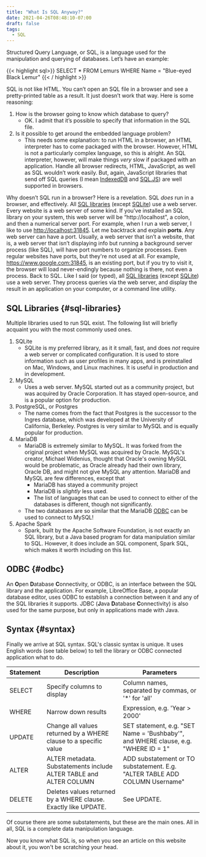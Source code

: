 ```yaml
---
title: "What Is SQL Anyway?"
date: 2021-04-26T08:48:10-07:00
draft: false
tags:
  - SQL
---
```


Structured Query Language, or SQL, is a language used for the manipulation and querying of databases. Let’s have an example:

{{< highlight sql>}}
SELECT *
FROM Lemurs
WHERE Name = "Blue-eyed Black Lemur"
{{< / highlight >}}


SQL is not like HTML. You can’t open an SQL file in a browser and see a pretty-printed table as a result. It just doesn’t work that way. Here is some reasoning:

  1. How is the browser going to know which database to query?
      * OK. I admit that it’s possible to specify that information in the SQL file.
  2. Is it possible to get around the embedded language problem?
      * This needs some explanation: to run HTML in a browser, an HTML interpreter has to come packaged with the browser. However, HTML is not a particularly complex language, so this is alright. An SQL interpreter, however, will make things _very_ slow if packaged with an application. Handle all browser redirects, HTML, JavaScript, as well as SQL wouldn’t work easily. But, again, JavaScript libraries that send off SQL queries (I mean [IndexedDB][1] and [SQL.JS][2]) are well supported in browsers.

Why doesn’t SQL run in a browser? Here is a revelation. SQL _does_ run in a browser, and effectively. All [SQL libraries][3] (except [SQLite][4]) use a web server. Every website is a web server of some kind. If you’ve installed an SQL library on your system, this web server will be “http://localhost", a colon, and then a numerical server port. For example, when I run a web server, I like to use <http://localhost:31845>. Let me backtrack and explain **ports**. Any web server can have a port. Usually, a web server that isn’t a website, that is, a web server that isn’t displaying info but running a background server process (like SQL), will have port numbers to organize processes. Even regular websites have ports, but they're not used at all. For example, <https://www.google.com:31845>, is an existing port, but if you try to visit it, the browser will load never-endingly because nothing is there, not even a process. Back to SQL. Like I said (or typed), all [SQL libraries][3] (except [SQLite][4]) use a web server. They process queries via the web server, and display the result in an application on your computer, or a command line utility.

## SQL Libraries {#sql-libraries}

Multiple libraries used to run SQL exist. The following list will briefly acquaint you with the most commonly used ones.

  1. SQLite
      * SQLite is my preferred library, as it it small, fast, and does _not_ require a web server or complicated configuration. It is used to store information such as user profiles in many apps, and is preinstalled on Mac, Windows, and Linux machines. It is useful in production and in development.
  2. MySQL
      * Uses a web server. MySQL started out as a community project, but was acquired by Oracle Corporation. It has stayed open-source, and is a popular option for production.
  3. PostgreSQL, or Postgres
      * The name comes from the fact that Postgres is the successor to the Ingres database, which was developed at the University of California, Berkeley. Postgres is very similar to MySQL and is equally popular for production.
  4. MariaDB
      * MariaDB is extremely similar to MySQL. It was forked from the original project when MySQL was acquired by Oracle. MySQL's creator, Michael Widenius, thought that Oracle's owning MySQL would be problematic, as Oracle already had their own library, Oracle DB, and might not give MySQL any attention. MariaDB and MySQL are few differences, except that
          * MariaDB has stayed a community project
          * MariaDB is _slightly_ less used.
          * The list of languages that can be used to connect to either of the databases is different, though not significantly.
      * The two databases are so similar that the MariaDB [ODBC][5] can be used to connect to MySQL!
  5. Apache Spark
      * Spark, built by the Apache Software Foundation, is not exactly an SQL library, but a Java based program for data manipulation similar to SQL. However, it does include an SQL component, Spark SQL, which makes it worth including on this list.

## ODBC {#odbc}

An **O**pen **D**atabase **C**onnectivity, or ODBC, is an interface between the SQL library and the application. For example, LibreOffice Base, a popular database editor, uses ODBC to establish a connection between it and any of the SQL libraries it supports. JDBC (**J**ava **D**atabase **C**onnectivity) is also used for the same purpose, but only in applications made with Java.

## Syntax {#syntax}

Finally we arrive at SQL syntax. SQL's classic syntax is unique. It uses English words (see table below) to tell the library or ODBC connected application what to do.


| Statement | Description | Parameters|
| --------- | ----------- | --------- |
| SELECT    | Specify columns to display | Column names, separated by commas, or '\*' for 'all'|
| WHERE     | Narrow down results | Expression, e.g. 'Year > 2000' |
| UPDATE    | Change all values returned by a WHERE clause to a specific value | SET statement, e.g. "SET Name = 'Bushbaby'", and WHERE clause, e.g. "WHERE ID = 1" |
| ALTER     | ALTER metadata. Substatements include ALTER TABLE and ALTER COLUMN | ADD substatement or TO substatement. E.g. "ALTER TABLE ADD COLUMN Username" |
| DELETE    | Deletes values returned by a WHERE clause. Exactly like UPDATE. | See UPDATE. |


Of course there are some substatements, but these are the main ones. All in all, SQL is a complete data manipulation language.

Now you know what SQL is, so when you see an article on this website about it, you won't be scratching your head.

 [1]: https://developer.mozilla.org/en-US/docs/Web/API/IndexedDB_API
 [2]: https://sql.js.org
 [3]: #sql-libraries
 [4]: https://sqlite.org
 [5]: #odbc
